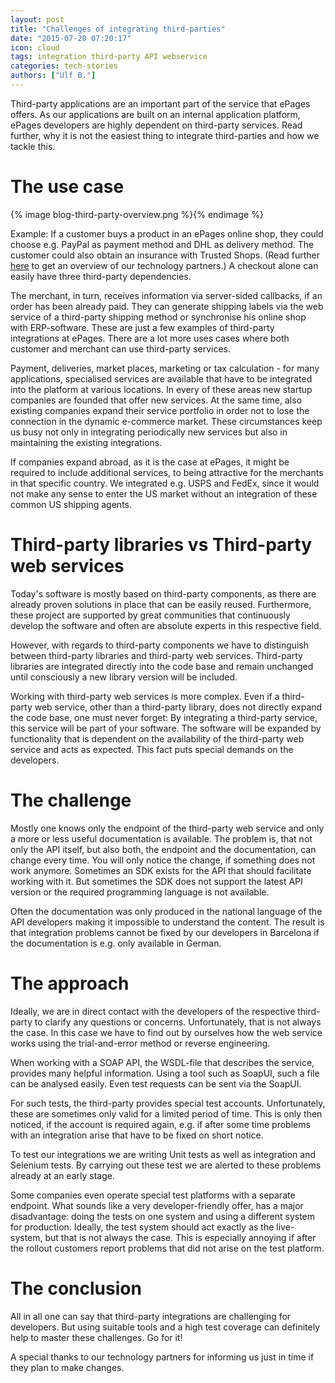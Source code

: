 ```yaml
---
layout: post
title: "Challenges of integrating third-parties"
date: "2015-07-20 07:20:17"
icon: cloud
tags: integration third-party API webservice
categories: tech-stories
authors: ["Ulf B."]
---
```


Third-party applications are an important part of the service that ePages offers.
As our applications are built on an internal application platform, ePages developers are highly dependent on third-party services.
Read further, why it is not the easiest thing to integrate third-parties and how we tackle this.

# The use case

{% image blog-third-party-overview.png %}{% endimage %}

Example: If a customer buys a product in an ePages online shop, they could choose e.g. PayPal as payment method and DHL as delivery method.
The customer could also obtain an insurance with Trusted Shops.
(Read further [here](http://www.epages.com/en/partner/technology-partner/) to get an overview of our technology partners.)
A checkout alone can easily have three third-party dependencies.

The merchant, in turn, receives information via server-sided callbacks, if an order has been already paid.
They can generate shipping labels via the web service of a third-party shipping method or synchronise his online shop with ERP-software.
These are just a few examples of third-party integrations at ePages.
There are a lot more uses cases where both customer and merchant can use third-party services.

Payment, deliveries, market places, marketing or tax calculation - for many applications, specialised services are available that have to be integrated into the platform at various locations.
In every of these areas new startup companies are founded that offer new services.
At the same time, also existing companies expand their service portfolio in order not to lose the connection in the dynamic e-commerce market.
These circumstances keep us busy not only in integrating periodically new services but also in maintaining the existing integrations.

If companies expand abroad, as it is the case at ePages, it might be required to include additional services, to being attractive for the merchants in that specific country.
We integrated e.g. USPS and FedEx, since it would not make any sense to enter the US market without an integration of these common US shipping agents.

# Third-party libraries vs Third-party web services

Today's software is mostly based on third-party components, as there are already proven solutions in place that can be easily reused.
Furthermore, these project are supported by great communities that continuously develop the software and often are absolute experts in this respective field.

However, with regards to third-party components we have to distinguish between third-party libraries and third-party web services.
Third-party libraries are integrated directly into the code base and remain unchanged until consciously a new library version will be included.

Working with third-party web services is more complex.
Even if a third-party web service, other than a third-party library, does not directly expand the code base, one must never forget:
By integrating a third-party service, this service will be part of your software.
The software will be expanded by functionality that is dependent on the availability of the third-party web service and acts as expected.
This fact puts special demands on the developers.

# The challenge

Mostly one knows only the endpoint of the third-party web service and only a more or less useful documentation is available.
The problem is, that not only the API itself, but also both, the endpoint and the documentation, can change every time.
You will only notice the change, if something does not work anymore.
Sometimes an SDK exists for the API that should facilitate working with it.
But sometimes the SDK does not support the latest API version or the required programming language is not available.

Often the documentation was only produced in the national language of the API developers making it impossible to understand the content.
The result is that integration problems cannot be fixed by our developers in Barcelona if the documentation is e.g. only available in German.

# The approach

Ideally, we are in direct contact with the developers of the respective third-party to clarify any questions or concerns.
Unfortunately, that is not always the case.
In this case we have to find out by ourselves how the web service works using the trial-and-error method or reverse engineering.

When working with a SOAP API, the WSDL-file that describes the service, provides many helpful information.
Using a tool such as SoapUI, such a file can be analysed easily.
Even test requests can be sent via the SoapUI.

For such tests, the third-party provides special test accounts.
Unfortunately, these are sometimes only valid for a limited period of time.
This is only then noticed, if the account is required again, e.g. if after some time problems with an integration arise that have to be fixed on short notice.

To test our integrations we are writing Unit tests as well as integration and Selenium tests.
By carrying out these test we are alerted to these problems already at an early stage.

Some companies even operate special test platforms with a separate endpoint.
What sounds like a very developer-friendly offer, has a major disadvantage: doing the tests on one system and using a different system for production.
Ideally, the test system should act exactly as the live-system, but that is not always the case.
This is especially annoying if after the rollout customers report problems that did not arise on the test platform.

# The conclusion

All in all one can say that third-party integrations are challenging for developers.
But using suitable tools and a high test coverage can definitely help to master these challenges.
Go for it!

A special thanks to our technology partners for informing us just in time if they plan to make changes.
